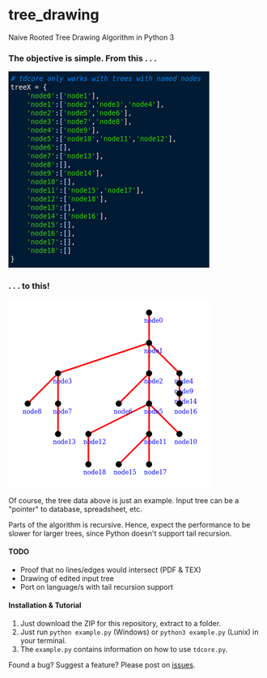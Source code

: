 #  tree_drawing
Naive Rooted Tree Drawing Algorithm in Python 3

### The objective is simple. From this . . .

![Input Tree Data](./images/input.png)

### . . . to this!

![Output Tree Drawing](./images/output.png)

Of course, the tree data above is just an example. Input tree can be a "pointer" to database, spreadsheet, etc.

Parts of the algorithm is recursive. Hence, expect the performance to be slower for larger trees, since Python doesn't support tail recursion.

#### TODO
- Proof that no lines/edges would intersect (PDF & TEX)
- Drawing of edited input tree
- Port on language/s with tail recursion support

#### Installation & Tutorial
1. Just download the ZIP for this repository, extract to a folder.
2. Just run `python example.py` (Windows) or `python3 example.py` (Lunix) in your terminal.
3. The `example.py` contains information on how to use `tdcore.py`.

Found a bug? Suggest a feature? Please post on [issues](https://github.com/poypoyan/tree_drawing/issues).
